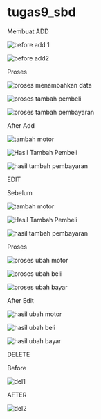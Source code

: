 # tugas9_sbd

Membuat ADD

![before add 1](https://user-images.githubusercontent.com/81977333/125196045-7e72a300-e282-11eb-9b70-beb32da40bcb.JPG)

![before add2](https://user-images.githubusercontent.com/81977333/125196060-8a5e6500-e282-11eb-89be-67950ad79d89.JPG)

Proses

![proses menambahkan data](https://user-images.githubusercontent.com/81977333/125196331-bcbc9200-e283-11eb-9653-e41a755d4b1a.JPG)

![proses tambah pembeli](https://user-images.githubusercontent.com/81977333/125197221-f9d65380-e286-11eb-97d1-37f4b9884df9.JPG)

![proses tambah pembayaran](https://user-images.githubusercontent.com/81977333/125197229-fe027100-e286-11eb-81e3-5c4bd4723a1f.JPG)

After Add

![tambah motor](https://user-images.githubusercontent.com/81977333/125197275-27bb9800-e287-11eb-9b2b-8479d7f18fbc.JPG)

![Hasil Tambah Pembeli](https://user-images.githubusercontent.com/81977333/125197282-2c804c00-e287-11eb-854d-a29475e5a614.JPG)

![hasil tambah pembayaran](https://user-images.githubusercontent.com/81977333/125197284-31dd9680-e287-11eb-91d9-a5a10eeb7e66.JPG)

EDIT

Sebelum

![tambah motor](https://user-images.githubusercontent.com/81977333/125197506-30609e00-e288-11eb-8f27-59fbd9db5e06.JPG)

![Hasil Tambah Pembeli](https://user-images.githubusercontent.com/81977333/125197516-39ea0600-e288-11eb-8572-d81db914184b.JPG)

![hasil tambah pembayaran](https://user-images.githubusercontent.com/81977333/125197525-479f8b80-e288-11eb-88cc-c7e6dc54cf4c.JPG)

Proses

![proses ubah motor](https://user-images.githubusercontent.com/81977333/125198010-50915c80-e28a-11eb-8577-64e022f0ca30.JPG)

![proses ubah beli](https://user-images.githubusercontent.com/81977333/125198014-5424e380-e28a-11eb-8628-03ead46bb0c7.JPG)

![proses ubah bayar](https://user-images.githubusercontent.com/81977333/125198020-59822e00-e28a-11eb-9a63-0cd950e5bae0.JPG)

After Edit

![hasil ubah motor](https://user-images.githubusercontent.com/81977333/125198033-699a0d80-e28a-11eb-99ab-ba5d2ae2dd33.JPG)

![hasil ubah beli](https://user-images.githubusercontent.com/81977333/125198037-70288500-e28a-11eb-9d3c-eb1da2caf7dc.JPG)

![hasil ubah bayar](https://user-images.githubusercontent.com/81977333/125198045-7585cf80-e28a-11eb-8dc9-6cd8141aa422.JPG)

DELETE

Before

![del1](https://user-images.githubusercontent.com/81977333/125198630-e0380a80-e28c-11eb-91a3-dc65c0f780b7.JPG)

AFTER

![del2](https://user-images.githubusercontent.com/81977333/125198638-eaf29f80-e28c-11eb-9042-63a34460ad18.JPG)







